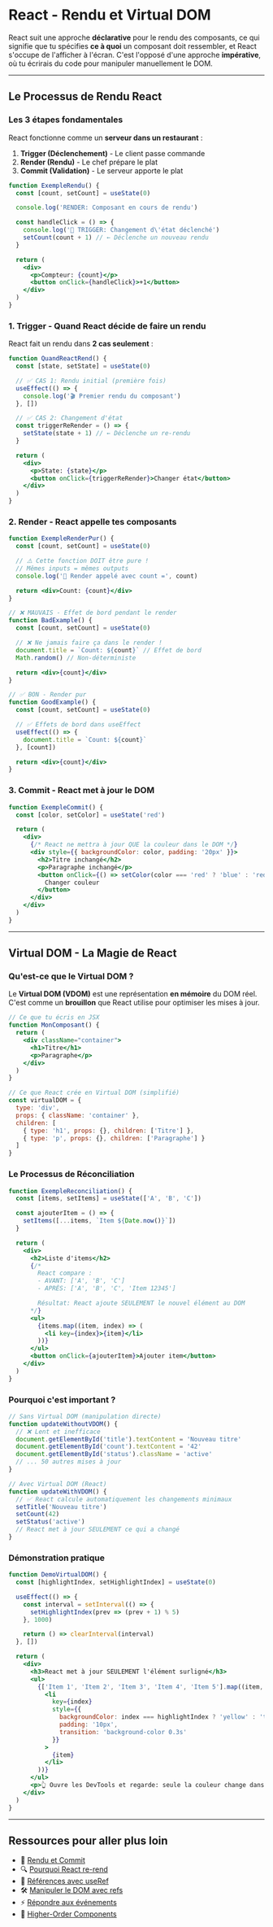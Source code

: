 # React - Rendu et Virtual DOM

React suit une approche **déclarative** pour le rendu des composants, ce qui signifie que tu spécifies **ce à quoi** un composant doit ressembler, et React s'occupe de l'afficher à l'écran. C'est l'opposé d'une approche **impérative**, où tu écrirais du code pour manipuler manuellement le DOM.

---

## Le Processus de Rendu React

### Les 3 étapes fondamentales

React fonctionne comme un **serveur dans un restaurant** :

1. **Trigger (Déclenchement)** - Le client passe commande
2. **Render (Rendu)** - Le chef prépare le plat
3. **Commit (Validation)** - Le serveur apporte le plat

```jsx
function ExempleRendu() {
  const [count, setCount] = useState(0)

  console.log('RENDER: Composant en cours de rendu')

  const handleClick = () => {
    console.log('🎯 TRIGGER: Changement d\'état déclenché')
    setCount(count + 1) // ← Déclenche un nouveau rendu
  }

  return (
    <div>
      <p>Compteur: {count}</p>
      <button onClick={handleClick}>+1</button>
    </div>
  )
}
```

### 1. Trigger - Quand React décide de faire un rendu

React fait un rendu dans **2 cas seulement** :

```jsx
function QuandReactRend() {
  const [state, setState] = useState(0)

  // ✅ CAS 1: Rendu initial (première fois)
  useEffect(() => {
    console.log('🎬 Premier rendu du composant')
  }, [])

  // ✅ CAS 2: Changement d'état
  const triggerReRender = () => {
    setState(state + 1) // ← Déclenche un re-rendu
  }

  return (
    <div>
      <p>State: {state}</p>
      <button onClick={triggerReRender}>Changer état</button>
    </div>
  )
}
```

### 2. Render - React appelle tes composants

```jsx
function ExempleRenderPur() {
  const [count, setCount] = useState(0)

  // ⚠️ Cette fonction DOIT être pure !
  // Mêmes inputs = mêmes outputs
  console.log('🔄 Render appelé avec count =', count)

  return <div>Count: {count}</div>
}

// ❌ MAUVAIS - Effet de bord pendant le render
function BadExample() {
  const [count, setCount] = useState(0)

  // ❌ Ne jamais faire ça dans le render !
  document.title = `Count: ${count}` // Effet de bord
  Math.random() // Non-déterministe

  return <div>{count}</div>
}

// ✅ BON - Render pur
function GoodExample() {
  const [count, setCount] = useState(0)

  // ✅ Effets de bord dans useEffect
  useEffect(() => {
    document.title = `Count: ${count}`
  }, [count])

  return <div>{count}</div>
}
```

### 3. Commit - React met à jour le DOM

```jsx
function ExempleCommit() {
  const [color, setColor] = useState('red')

  return (
    <div>
      {/* React ne mettra à jour QUE la couleur dans le DOM */}
      <div style={{ backgroundColor: color, padding: '20px' }}>
        <h2>Titre inchangé</h2>
        <p>Paragraphe inchangé</p>
        <button onClick={() => setColor(color === 'red' ? 'blue' : 'red')}>
          Changer couleur
        </button>
      </div>
    </div>
  )
}
```

---

## Virtual DOM - La Magie de React

### Qu'est-ce que le Virtual DOM ?

Le **Virtual DOM (VDOM)** est une représentation **en mémoire** du DOM réel. C'est comme un **brouillon** que React utilise pour optimiser les mises à jour.

```jsx
// Ce que tu écris en JSX
function MonComposant() {
  return (
    <div className="container">
      <h1>Titre</h1>
      <p>Paragraphe</p>
    </div>
  )
}

// Ce que React crée en Virtual DOM (simplifié)
const virtualDOM = {
  type: 'div',
  props: { className: 'container' },
  children: [
    { type: 'h1', props: {}, children: ['Titre'] },
    { type: 'p', props: {}, children: ['Paragraphe'] }
  ]
}
```

### Le Processus de Réconciliation

```jsx
function ExempleReconciliation() {
  const [items, setItems] = useState(['A', 'B', 'C'])

  const ajouterItem = () => {
    setItems([...items, `Item ${Date.now()}`])
  }

  return (
    <div>
      <h2>Liste d'items</h2>
      {/*
        React compare :
        - AVANT: ['A', 'B', 'C']
        - APRÈS: ['A', 'B', 'C', 'Item 12345']

        Résultat: React ajoute SEULEMENT le nouvel élément au DOM
      */}
      <ul>
        {items.map((item, index) => (
          <li key={index}>{item}</li>
        ))}
      </ul>
      <button onClick={ajouterItem}>Ajouter item</button>
    </div>
  )
}
```

### Pourquoi c'est important ?

```jsx
// Sans Virtual DOM (manipulation directe)
function updateWithoutVDOM() {
  // ❌ Lent et inefficace
  document.getElementById('title').textContent = 'Nouveau titre'
  document.getElementById('count').textContent = '42'
  document.getElementById('status').className = 'active'
  // ... 50 autres mises à jour
}

// Avec Virtual DOM (React)
function updateWithVDOM() {
  // ✅ React calcule automatiquement les changements minimaux
  setTitle('Nouveau titre')
  setCount(42)
  setStatus('active')
  // React met à jour SEULEMENT ce qui a changé
}
```

### Démonstration pratique

```jsx
function DemoVirtualDOM() {
  const [highlightIndex, setHighlightIndex] = useState(0)

  useEffect(() => {
    const interval = setInterval(() => {
      setHighlightIndex(prev => (prev + 1) % 5)
    }, 1000)

    return () => clearInterval(interval)
  }, [])

  return (
    <div>
      <h3>React met à jour SEULEMENT l'élément surligné</h3>
      <ul>
        {['Item 1', 'Item 2', 'Item 3', 'Item 4', 'Item 5'].map((item, index) => (
          <li
            key={index}
            style={{
              backgroundColor: index === highlightIndex ? 'yellow' : 'transparent',
              padding: '10px',
              transition: 'background-color 0.3s'
            }}
          >
            {item}
          </li>
        ))}
      </ul>
      <p>👆 Ouvre les DevTools et regarde: seule la couleur change dans le DOM !</p>
    </div>
  )
}
```

---

## Ressources pour aller plus loin

- 📖 [Rendu et Commit](https://react.dev/learn/render-and-commit)
- 🔍 [Pourquoi React re-rend](https://ui.dev/why-react-renders)
- 🎯 [Références avec useRef](https://react.dev/learn/referencing-values-with-refs)
- 🛠️ [Manipuler le DOM avec refs](https://react.dev/learn/manipulating-the-dom-with-refs)
- ⚡ [Répondre aux événements](https://react.dev/learn/responding-to-events)
- 🔗 [Higher-Order Components](https://www.robinwieruch.de/react-higher-order-components/)
